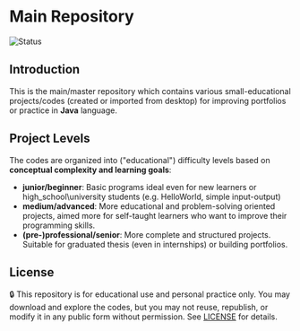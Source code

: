 # Main Repository
![Status](https://img.shields.io/badge/Status-In_Progress-yellow)
## Introduction
This is the main/master repository which contains various small-educational projects/codes (created or imported from desktop)
for improving portfolios or practice in **Java** language.

## Project Levels
The codes are organized into ("educational") difficulty levels based on **conceptual complexity and learning goals**:
- **junior/beginner**: Basic programs ideal even for new learners or high_school\university students (e.g. HelloWorld, simple input-output) 
- **medium/advanced**: More educational and problem-solving oriented projects, aimed more for self-taught learners who want to improve their programming skills.
- **(pre-)professional/senior**: More complete and structured projects. Suitable for graduated thesis (even in internships) or building portfolios. 

## License
🔒 This repository is for educational use and personal practice only.
You may download and explore the codes, but you may not reuse, republish, or modify it in any public form without permission. 
See [LICENSE](./LICENSE.txt) for details.
